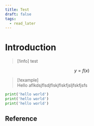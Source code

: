 ```yaml
---
title: Test
draft: false
tags:
  - read_later
---
```


# Introduction


> [!info] test


$$ y = f(x)$$


>[!example]  
> Hello aflkdsjflsdjflskjflskfjsljfskfjsfs


``` python
print('hello world')
print('hello world')
print('hello world')
```
## Reference
